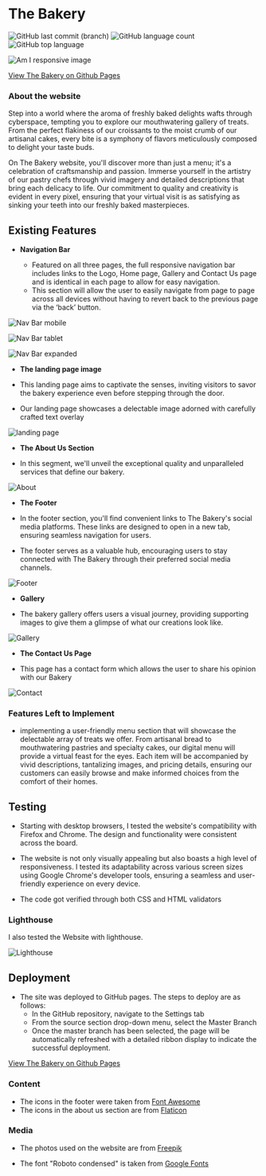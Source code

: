 # The Bakery

![GitHub last commit (branch)](https://img.shields.io/github/last-commit/Novak030/First-Project/main) ![GitHub language count](https://img.shields.io/github/languages/count/Novak030/First-Project) ![GitHub top language](https://img.shields.io/github/languages/top/Novak030/First-Project)

![Am I responsive image](https://novak030.github.io/First-Project//documentation/amiresposive.png)

[View The Bakery on Github Pages](https://https://novak030.github.io/First-Project/)

### About the website

Step into a world where the aroma of freshly baked delights wafts through cyberspace, tempting you to explore our mouthwatering gallery of treats. From the perfect flakiness of our croissants to the moist crumb of our artisanal cakes, every bite is a symphony of flavors meticulously composed to delight your taste buds.

On The Bakery website, you'll discover more than just a menu; it's a celebration of craftsmanship and passion. Immerse yourself in the artistry of our pastry chefs through vivid imagery and detailed descriptions that bring each delicacy to life. Our commitment to quality and creativity is evident in every pixel, ensuring that your virtual visit is as satisfying as sinking your teeth into our freshly baked masterpieces.

## Existing Features

- __Navigation Bar__
  
  - Featured on all three pages, the full responsive navigation bar includes links to the Logo, Home page, Gallery and Contact Us page and is identical in each page to allow for easy navigation.
  - This section will allow the user to easily navigate from page to page across all devices without having to revert back to the previous page via the ‘back’ button.



![Nav Bar mobile](https://novak030.github.io/First-Project/documentation/navbar.png)

![Nav Bar tablet](https://novak030.github.io/First-Project/documentation/big.png)

![Nav Bar expanded](https://novak030.github.io/First-Project/documentation/navbarexpanded.png)

- __The landing page image__
  
- This landing page aims to captivate the senses, inviting visitors to savor the bakery experience even before stepping through the door.
- Our landing page showcases a delectable image adorned with carefully crafted text overlay

![landing page](https://novak030.github.io/First-Project/documentation/landing.png)


- __The About Us Section__

- In this segment, we'll unveil the exceptional quality and unparalleled services that define our bakery.

![About](https://novak030.github.io/First-Project/documentation/about.png)


- __The Footer__

- In the footer section, you'll find convenient links to The Bakery's social media platforms. These links are designed to open in a new tab, ensuring seamless navigation for users. 
- The footer serves as a valuable hub, encouraging users to stay connected with The Bakery through their preferred social media channels.

![Footer](https://novak030.github.io/First-Project/documentation/footer.png)

- __Gallery__

- The bakery gallery offers users a visual journey, providing supporting images to give them a glimpse of what our creations look like.

![Gallery](https://novak030.github.io/First-Project/documentation/gallery.png)


- __The Contact Us Page__

- This page has a contact form which allows the user to share his opinion with our Bakery


![Contact](https://novak030.github.io/First-Project/documentation/contact.png)

### Features Left to Implement

- implementing a user-friendly menu section that will showcase the delectable array of treats we offer. From artisanal bread to mouthwatering pastries and specialty cakes, our digital menu will provide a virtual feast for the eyes. Each item will be accompanied by vivid descriptions, tantalizing images, and pricing details, ensuring our customers can easily browse and make informed choices from the comfort of their homes.


## Testing

- Starting with desktop browsers, I tested the website's compatibility with Firefox and Chrome. The design and functionality were consistent across the board. 
  
- The website is not only visually appealing but also boasts a high level of responsiveness. I tested its adaptability across various screen sizes using Google Chrome's developer tools, ensuring a seamless and user-friendly experience on every device.

- The code got verified through both CSS and HTML validators

### Lighthouse

I also tested the Website with lighthouse.

![Lighthouse](https://novak030.github.io/First-Project/documentation/performance.png)

## Deployment

- The site was deployed to GitHub pages. The steps to deploy are as follows:
  - In the GitHub repository, navigate to the Settings tab
  - From the source section drop-down menu, select the Master Branch
  - Once the master branch has been selected, the page will be automatically refreshed with a detailed ribbon display to indicate the successful deployment.

[View The Bakery on Github Pages](https://https://novak030.github.io/First-Project/)

### Content

- The icons in the footer were taken from [Font Awesome](https://fontawesome.com/)
- The icons in the about us section are from [Flaticon](https://www.flaticon.com/)

### Media

- The photos used on the website are from [Freepik](https://www.freepik.com/)
  
- The font "Roboto condensed" is taken from [Google Fonts](https://fonts.google.com/)
